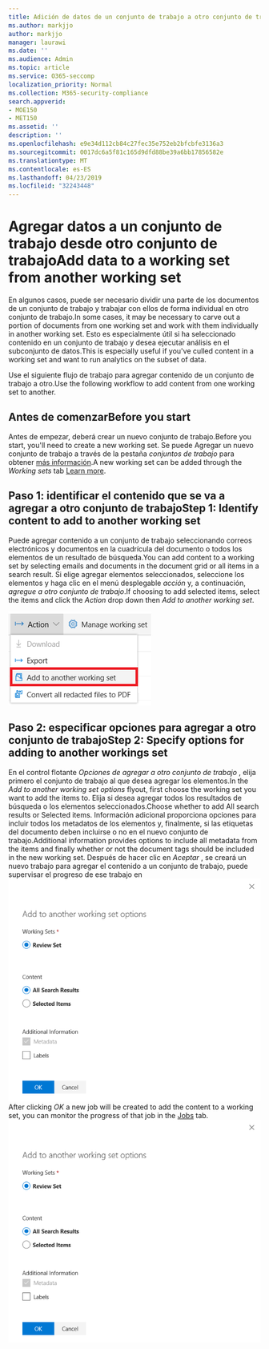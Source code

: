 ```yaml
---
title: Adición de datos de un conjunto de trabajo a otro conjunto de trabajo
ms.author: markjjo
author: markjjo
manager: laurawi
ms.date: ''
ms.audience: Admin
ms.topic: article
ms.service: O365-seccomp
localization_priority: Normal
ms.collection: M365-security-compliance
search.appverid:
- MOE150
- MET150
ms.assetid: ''
description: ''
ms.openlocfilehash: e9e34d112cb84c27fec35e752eb2bfcbfe3136a3
ms.sourcegitcommit: 0017dc6a5f81c165d9dfd88be39a6bb17856582e
ms.translationtype: MT
ms.contentlocale: es-ES
ms.lasthandoff: 04/23/2019
ms.locfileid: "32243448"
---
```

# <a name="add-data-to-a-working-set-from-another-working-set"></a><span data-ttu-id="0b52f-102">Agregar datos a un conjunto de trabajo desde otro conjunto de trabajo</span><span class="sxs-lookup"><span data-stu-id="0b52f-102">Add data to a working set from another working set</span></span>
<span data-ttu-id="0b52f-103">En algunos casos, puede ser necesario dividir una parte de los documentos de un conjunto de trabajo y trabajar con ellos de forma individual en otro conjunto de trabajo.</span><span class="sxs-lookup"><span data-stu-id="0b52f-103">In some cases, it may be necessary to carve out a portion of documents from one working set and work with them individually in another working set.</span></span>  <span data-ttu-id="0b52f-104">Esto es especialmente útil si ha seleccionado contenido en un conjunto de trabajo y desea ejecutar análisis en el subconjunto de datos.</span><span class="sxs-lookup"><span data-stu-id="0b52f-104">This is especially useful if you've culled content in a working set and want to run analytics on the subset of data.</span></span>

<span data-ttu-id="0b52f-105">Use el siguiente flujo de trabajo para agregar contenido de un conjunto de trabajo a otro.</span><span class="sxs-lookup"><span data-stu-id="0b52f-105">Use the following workflow to add content from one working set to another.</span></span>

## <a name="before-you-start"></a><span data-ttu-id="0b52f-106">Antes de comenzar</span><span class="sxs-lookup"><span data-stu-id="0b52f-106">Before you start</span></span>
<span data-ttu-id="0b52f-107">Antes de empezar, deberá crear un nuevo conjunto de trabajo.</span><span class="sxs-lookup"><span data-stu-id="0b52f-107">Before you start, you'll need to create a new working set.</span></span>  <span data-ttu-id="0b52f-108">Se puede Agregar un nuevo conjunto de trabajo a través de la pestaña *conjuntos de trabajo* para obtener [más información](https://docs.microsoft.com/en-us/office365/securitycompliance/compliance20/managing-working-sets).</span><span class="sxs-lookup"><span data-stu-id="0b52f-108">A new working set can be added through the *Working sets* tab [Learn more](https://docs.microsoft.com/en-us/office365/securitycompliance/compliance20/managing-working-sets).</span></span>

## <a name="step-1-identify-content-to-add-to-another-working-set"></a><span data-ttu-id="0b52f-109">Paso 1: identificar el contenido que se va a agregar a otro conjunto de trabajo</span><span class="sxs-lookup"><span data-stu-id="0b52f-109">Step 1: Identify content to add to another working set</span></span>
<span data-ttu-id="0b52f-110">Puede agregar contenido a un conjunto de trabajo seleccionando correos electrónicos y documentos en la cuadrícula del documento o todos los elementos de un resultado de búsqueda.</span><span class="sxs-lookup"><span data-stu-id="0b52f-110">You can add content to a working set by selecting emails and documents in the document grid or all items in a search result.</span></span>  <span data-ttu-id="0b52f-111">Si elige agregar elementos seleccionados, seleccione los elementos y haga clic en el menú desplegable *acción* y, a continuación, *agregue a otro conjunto de trabajo*.</span><span class="sxs-lookup"><span data-stu-id="0b52f-111">If choosing to add selected items, select the items and click the *Action* drop down then *Add to another working set*.</span></span>

![Agregar a otro conjunto de trabajo](../media/64f2a4d4-eba3-4ab3-a3ba-d519feea3142.png)

## <a name="step-2-specify-options-for-adding-to-another-workings-set"></a><span data-ttu-id="0b52f-113">Paso 2: especificar opciones para agregar a otro conjunto de trabajo</span><span class="sxs-lookup"><span data-stu-id="0b52f-113">Step 2: Specify options for adding to another workings set</span></span>
<span data-ttu-id="0b52f-114">En el control flotante *Opciones de agregar a otro conjunto de trabajo* , elija primero el conjunto de trabajo al que desea agregar los elementos.</span><span class="sxs-lookup"><span data-stu-id="0b52f-114">In the *Add to another working set options* flyout, first choose the working set you want to add the items to.</span></span>  <span data-ttu-id="0b52f-115">Elija si desea agregar todos los resultados de búsqueda o los elementos seleccionados.</span><span class="sxs-lookup"><span data-stu-id="0b52f-115">Choose whether to add All search results or Selected items.</span></span>  <span data-ttu-id="0b52f-116">Información adicional proporciona opciones para incluir todos los metadatos de los elementos y, finalmente, si las etiquetas del documento deben incluirse o no en el nuevo conjunto de trabajo.</span><span class="sxs-lookup"><span data-stu-id="0b52f-116">Additional information provides options to include all metadata from the items and finally whether or not the document tags should be included in the new working set.</span></span>  <span data-ttu-id="0b52f-117">Después de hacer clic en *Aceptar* , se creará un nuevo trabajo para agregar el contenido a un conjunto de trabajo, puede supervisar el progreso de ese trabajo en ![la pestaña [trabajos](https://docs.microsoft.com/en-us/office365/securitycompliance/compliance20/managing-jobs-ediscovery20) . Agregar a otro conjunto de trabajo](../media/6440ee44-68fd-44d7-b43a-3a477345525c.png)</span><span class="sxs-lookup"><span data-stu-id="0b52f-117">After clicking *OK* a new job will be created to add the content to a working set, you can monitor the progress of that job in the [Jobs](https://docs.microsoft.com/en-us/office365/securitycompliance/compliance20/managing-jobs-ediscovery20) tab. ![Add to another working set](../media/6440ee44-68fd-44d7-b43a-3a477345525c.png)</span></span>
